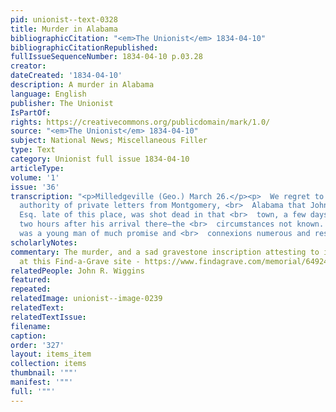 ```yaml
---
pid: unionist--text-0328
title: Murder in Alabama
bibliographicCitation: "<em>The Unionist</em> 1834-04-10"
bibliographicCitationRepublished: 
fullIssueSequenceNumber: 1834-04-10 p.03.28
creator: 
dateCreated: '1834-04-10'
description: A murder in Alabama
language: English
publisher: The Unionist
IsPartOf: 
rights: https://creativecommons.org/publicdomain/mark/1.0/
source: "<em>The Unionist</em> 1834-04-10"
subject: National News; Miscellaneous Filler
type: Text
category: Unionist full issue 1834-04-10
articleType: 
volume: '1'
issue: '36'
transcription: "<p>Milledgeville (Geo.) March 26.</p><p>  We regret to state, on the
  authority of private letters from Montgomery, <br>  Alabama that John R. Wiggins,
  Esq. late of this place, was shot dead in that <br>  town, a few days since, within
  two hours after his arrival there—the <br>  circumstances not known. Mr. Wiggins
  was a young man of much promise and <br>  connexions numerous and respectable. <br></p>"
scholarlyNotes: 
commentary: The murder, and a sad gravestone inscription attesting to it, are described
  at this Find-a-Grave site - https://www.findagrave.com/memorial/64924542/john-richard-wiggins
relatedPeople: John R. Wiggins
featured: 
repeated: 
relatedImage: unionist--image-0239
relatedText: 
relatedTextIssue: 
filename: 
caption: 
order: '327'
layout: items_item
collection: items
thumbnail: '""'
manifest: '""'
full: '""'
---
```

